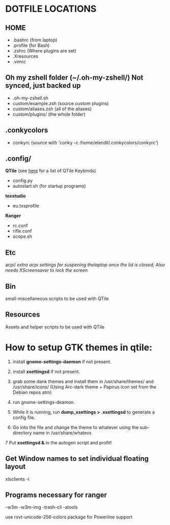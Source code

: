 # DOTFILE LOCATIONS

## HOME

- .bashrc (from laptop)
- .profile (for Bash)
- .zshrc (Where plugins are set)
- .Xresources
- .vimrc

## Oh my zshell folder (~/.oh-my-zshell/) **Not synced, just backed up**

- .oh-my-zshell.sh
- custom/example.zsh (source custom plugins)
- custom/aliases.zsh (all of the aliases)
- custom/plugins/ (the whole folder)

## .conkycolors

- conkyrc (source with 'conky -c /home/elendil/.conkycolors/conkyrc')

## .config/

**QTile** (see [here](QTile_keys.md) for a list of QTile Keybinds)

- config.py
- autostart.sh (for startup programs) 

**texstudio**

- eu.txsprofile

**Ranger**

- rc.conf
- rifle.conf
- scope.sh

## Etc

acpi/ *extra acpi settings for suspening thelaptop once the lid is closed; Also needs XScreensaver to lock the screen*

## Bin 

small miscellaneous scripts to be used with QTile

## Resources

Assets and helper scripts to be used with QTile

# How to setup GTK themes in qtile:

1. install **gnome-settings-daemon** if not present.

2. install **xsettingsd** if not present.

3. grab some dank themes and install them in /usr/share/themes/ and /usr/share/icons/ (Using Arc-dark theme + Papirus icon set from the Debian repos atm)

4. run gnome-settings-deamon.

5. While it is running, run **dump\_xsettings > .xsettingsd** to generate a config file.

6. Go into the file and change the theme to whatever using the sub-directory name in /usr/share/whatevs

7 Put **xsettingsd &** in the autogen script and profit!  

## Get Window names to set individual floating layout
xlsclients -l

## Programs necessary for ranger

-w3m
-w3m-img
-trash-cli
-atools

use rxvt-unicode-256-colors package for Powerline support

